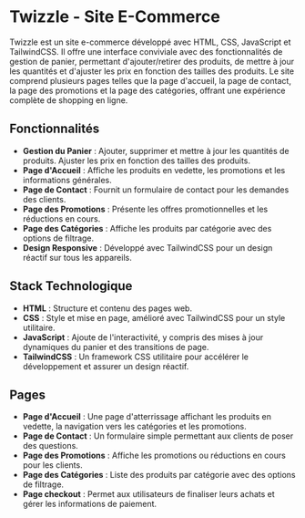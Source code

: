 # Twizzle - Site E-Commerce

Twizzle est un site e-commerce développé avec HTML, CSS, JavaScript et TailwindCSS. Il offre une interface conviviale avec des fonctionnalités de gestion de panier, permettant d'ajouter/retirer des produits, de mettre à jour les quantités et d'ajuster les prix en fonction des tailles des produits. Le site comprend plusieurs pages telles que la page d'accueil, la page de contact, la page des promotions et la page des catégories, offrant une expérience complète de shopping en ligne.

## Fonctionnalités

- **Gestion du Panier** : Ajouter, supprimer et mettre à jour les quantités de produits. Ajuster les prix en fonction des tailles des produits.
- **Page d'Accueil** : Affiche les produits en vedette, les promotions et les informations générales.
- **Page de Contact** : Fournit un formulaire de contact pour les demandes des clients.
- **Page des Promotions** : Présente les offres promotionnelles et les réductions en cours.
- **Page des Catégories** : Affiche les produits par catégorie avec des options de filtrage.
- **Design Responsive** : Développé avec TailwindCSS pour un design réactif sur tous les appareils.

## Stack Technologique

- **HTML** : Structure et contenu des pages web.
- **CSS** : Style et mise en page, amélioré avec TailwindCSS pour un style utilitaire.
- **JavaScript** : Ajoute de l'interactivité, y compris des mises à jour dynamiques du panier et des transitions de page.
- **TailwindCSS** : Un framework CSS utilitaire pour accélérer le développement et assurer un design réactif.

## Pages

- **Page d'Accueil** : Une page d'atterrissage affichant les produits en vedette, la navigation vers les catégories et les promotions.
- **Page de Contact** : Un formulaire simple permettant aux clients de poser des questions.
- **Page des Promotions** : Affiche les promotions ou réductions en cours pour les clients.
- **Page des Catégories** : Liste des produits par catégorie avec des options de filtrage.
- **Page checkout** : Permet aux utilisateurs de finaliser leurs achats et gérer les informations de paiement.
